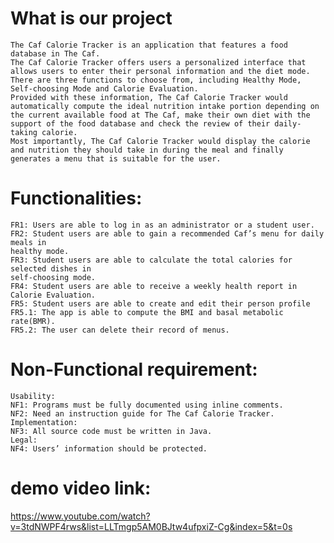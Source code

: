 # What is our project
    The Caf Calorie Tracker is an application that features a food database in The Caf. 
    The Caf Calorie Tracker offers users a personalized interface that allows users to enter their personal information and the diet mode.
    There are three functions to choose from, including Healthy Mode, Self-choosing Mode and Calorie Evaluation. 
    Provided with these information, The Caf Calorie Tracker would automatically compute the ideal nutrition intake portion depending on the current available food at The Caf, make their own diet with the support of the food database and check the review of their daily-taking calorie. 
    Most importantly, The Caf Calorie Tracker would display the calorie and nutrition they should take in during the meal and finally generates a menu that is suitable for the user.


# Functionalities:
    FR1: Users are able to log in as an administrator or a student user.
    FR2: Student users are able to gain a recommended Caf’s menu for daily meals in
    healthy mode.
    FR3: Student users are able to calculate the total calories for selected dishes in
    self-choosing mode.
    FR4: Student users are able to receive a weekly health report in Calorie Evaluation.
    FR5: Student users are able to create and edit their person profile
    FR5.1: The app is able to compute the BMI and basal metabolic rate(BMR).
    FR5.2: The user can delete their record of menus.
    
# Non-Functional requirement:
    Usability:
    NF1: Programs must be fully documented using inline comments.
    NF2: Need an instruction guide for The Caf Calorie Tracker.
    Implementation:
    NF3: All source code must be written in Java.
    Legal:
    NF4: Users’ information should be protected.

# demo video link:
https://www.youtube.com/watch?v=3tdNWPF4rws&list=LLTmgp5AM0BJtw4ufpxiZ-Cg&index=5&t=0s


